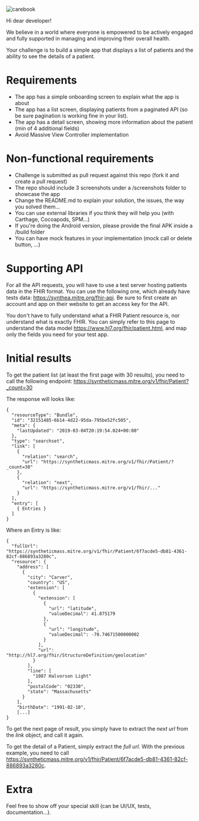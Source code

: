 
![carebook](https://carebook.com/wp-content/uploads/2018/08/Carebook.png)

Hi dear developer!

We believe in a world where everyone is empowered to be actively engaged and fully supported in managing and improving their overall health.

Your challenge is to build a simple app that displays a list of patients and the ability to see the details of a patient.

# Requirements

- The app has a simple onboarding screen to explain what the app is about
- The app has a list screen, displaying patients from a paginated API (so be sure pagination is working fine in your list). 
- The app has a detail screen, showing more information about the patient (min of 4 additional fields)
- Avoid Massive View Controller implementation

# Non-functional requirements

- Challenge is submitted as pull request against this repo (fork it and create a pull request)
- The repo should include 3 screenshots under a /screenshots folder to showcase the app
- Change the README.md to explain your solution, the issues, the way you solved them...
- You can use external libraries if you think they will help you (with Carthage, Cocoapods, SPM...)
- If you're doing the Android version, please provide the final APK inside a /build folder
- You can have mock features in your implementation (mock call or delete button, ...)

# Supporting API

For all the API requests, you will have to use a test server hosting patients data in the FHIR format. You can use the following one, which already have tests data: https://synthea.mitre.org/fhir-api. Be sure to first create an account and app on their website to get an access key for the API.

You don't have to fully understand what a FHIR Patient resource is, nor understand what is exactly FHIR. You can simply refer to this page to understand the data model https://www.hl7.org/fhir/patient.html, and map only the fields you need for your test app.

# Initial results

To get the patient list (at least the first page with 30 results), you need to call the following endpoint: https://syntheticmass.mitre.org/v1/fhir/Patient?_count=30

The response will looks like:

```
{
  "resourceType": "Bundle",
  "id": "32151485-6b14-4d22-95da-795be52fc505",
  "meta": {
    "lastUpdated": "2019-03-04T20:19:54.024+00:00"
  },
  "type": "searchset",
  "link": [
    {
      "relation": "search",
      "url": "https://syntheticmass.mitre.org/v1/fhir/Patient/?_count=30"
    },
    {
      "relation": "next",
      "url": "https://syntheticmass.mitre.org/v1/fhir/..."
    }
  ],
  "entry": [
	{ Entries }
  ]
}
```

Where an Entry is like:

```
{
  "fullUrl": "https://syntheticmass.mitre.org/v1/fhir/Patient/6f7acde5-db81-4361-82cf-886893a3280c",
  "resource": {
    "address": [
      {
        "city": "Carver",
        "country": "US",
        "extension": [
          {
            "extension": [
              {
                "url": "latitude",
                "valueDecimal": 41.875179
              },
              {
                "url": "longitude",
                "valueDecimal": -70.74671500000002
              }
            ],
            "url": "http://hl7.org/fhir/StructureDefinition/geolocation"
          }
        ],
        "line": [
          "1087 Halvorson Light"
        ],
        "postalCode": "02330",
        "state": "Massachusetts"
      }
    ],
    "birthDate": "1991-02-10",
    [...]
}
```

To get the next page of result, you simply have to extract the *next url* from the *link* object, and call it again.

To get the detail of a Patient, simply extract the *full url*. With the previous example, you need to call https://syntheticmass.mitre.org/v1/fhir/Patient/6f7acde5-db81-4361-82cf-886893a3280c.

# Extra

Feel free to show off your special skill (can be UI/UX, tests, documentation...).
